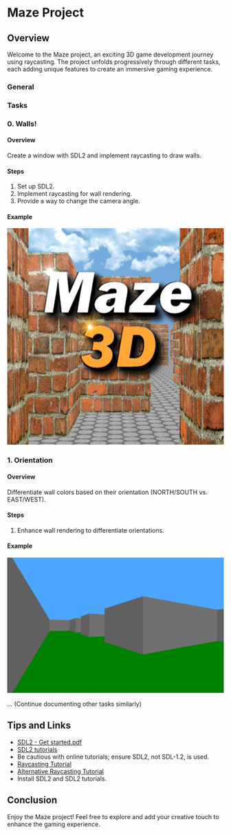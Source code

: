 # Maze Project

## Overview

Welcome to the Maze project, an exciting 3D game development journey using raycasting. The project unfolds progressively through different tasks, each adding unique features to create an immersive gaming experience.


### General

### Tasks

### 0. Walls!

#### Overview

Create a window with SDL2 and implement raycasting to draw walls.

#### Steps

1. Set up SDL2.
2. Implement raycasting for wall rendering.
3. Provide a way to change the camera angle.

#### Example

![overview](photo/overview.png)

### 1. Orientation

#### Overview

Differentiate wall colors based on their orientation (NORTH/SOUTH vs. EAST/WEST).

#### Steps

1. Enhance wall rendering to differentiate orientations.

#### Example

![overview](photo/Orientation.gif)

... (Continue documenting other tasks similarly)

## Tips and Links

- [SDL2 - Get started.pdf](link-to-pdf)
- [SDL2 tutorials](link-to-tutorials)
- Be cautious with online tutorials; ensure SDL2, not SDL-1.2, is used.
- [Raycasting Tutorial](link-to-raycasting)
- [Alternative Raycasting Tutorial](link-to-alternative-tutorial)
- Install SDL2 and SDL2 tutorials.

## Conclusion

Enjoy the Maze project! Feel free to explore and add your creative touch to enhance the gaming experience.

